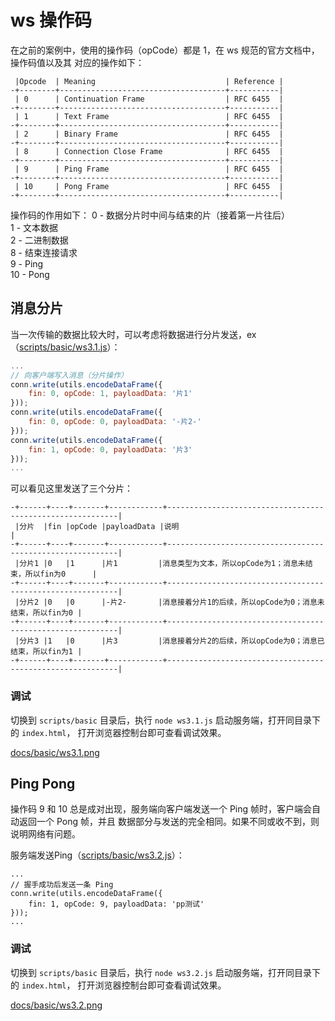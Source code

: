 # ws 操作码
在之前的案例中，使用的操作码（opCode）都是 1，在 ws 规范的官方文档中，操作码值以及其
对应的操作如下：

```
 |Opcode  | Meaning                             | Reference |
-+--------+-------------------------------------+-----------|
 | 0      | Continuation Frame                  | RFC 6455  |
-+--------+-------------------------------------+-----------|
 | 1      | Text Frame                          | RFC 6455  |
-+--------+-------------------------------------+-----------|
 | 2      | Binary Frame                        | RFC 6455  |
-+--------+-------------------------------------+-----------|
 | 8      | Connection Close Frame              | RFC 6455  |
-+--------+-------------------------------------+-----------|
 | 9      | Ping Frame                          | RFC 6455  |
-+--------+-------------------------------------+-----------|
 | 10     | Pong Frame                          | RFC 6455  |
-+--------+-------------------------------------+-----------|
```

操作码的作用如下：
0 - 数据分片时中间与结束的片（接着第一片往后）  
1 - 文本数据  
2 - 二进制数据  
8 - 结束连接请求  
9 - Ping  
10 - Pong  

## 消息分片
当一次传输的数据比较大时，可以考虑将数据进行分片发送，ex（[scripts/basic/ws3.1.js](/scripts/basic/ws3.1.js)）：
```js
...
// 向客户端写入消息（分片操作）
conn.write(utils.encodeDataFrame({
    fin: 0, opCode: 1, payloadData: '片1'
}));
conn.write(utils.encodeDataFrame({
    fin: 0, opCode: 0, payloadData: '-片2-'
}));
conn.write(utils.encodeDataFrame({
    fin: 1, opCode: 0, payloadData: '片3'
}));
...
```

可以看见这里发送了三个分片：
```
-+------+----+-------+------------+-----------------------------------------------------------|
 |分片  |fin |opCode |payloadData |说明                                                       |
-+------+----+-------+------------+-----------------------------------------------------------|
 |分片1 |0   |1      |片1         |消息类型为文本，所以opCode为1；消息未结束，所以fin为0      |
-+------+----+-------+------------+-----------------------------------------------------------|
 |分片2 |0   |0      |-片2-       |消息接着分片1的后续，所以opCode为0；消息未结束，所以fin为0 |
-+------+----+-------+------------+-----------------------------------------------------------|
 |分片3 |1   |0      |片3         |消息接着分片2的后续，所以opCode为0；消息已结束，所以fin为1 |
-+------+----+-------+------------+-----------------------------------------------------------|
```

### 调试
切换到 `scripts/basic` 目录后，执行 `node ws3.1.js` 启动服务端，打开同目录下的 `index.html`，
打开浏览器控制台即可查看调试效果。

[docs/basic/ws3.1.png](/docs/basic/ws3.1.png)

## Ping Pong
操作码 9 和 10 总是成对出现，服务端向客户端发送一个 Ping 帧时，客户端会自动返回一个 Pong 帧，并且
数据部分与发送的完全相同。如果不同或收不到，则说明网络有问题。

服务端发送Ping（[scripts/basic/ws3.2.js](/scripts/basic/ws3.2.js)）：
```
...
// 握手成功后发送一条 Ping
conn.write(utils.encodeDataFrame({
    fin: 1, opCode: 9, payloadData: 'pp测试'
}));
...
```

### 调试
切换到 `scripts/basic` 目录后，执行 `node ws3.2.js` 启动服务端，打开同目录下的 `index.html`，
打开浏览器控制台即可查看调试效果。

[docs/basic/ws3.2.png](/docs/basic/ws3.2.png)